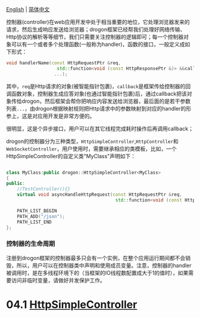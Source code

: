 [English](/ENG/ENG-04-0-Controller-Introduction) | [简体中文](/CHN/CHN-04-控制器-简介)

控制器(controller)在web应用开发中处于相当重要的地位，它处理浏览器发来的请求，然后生成响应发送给浏览器；drogon框架已经帮我们处理好网络传输、Http协议的解析等等细节，我们只需要关注控制器的逻辑即可；每一个控制器对象可以有一个或者多个处理函数(一般称为handler)，函数的接口，一般定义成如下形式：

```c++
void handlerName(const HttpRequestPtr &req,
                   std::function<void (const HttpResponsePtr &)> &&callback,
                  ...);
```

其中，`req`是Http请求的对象(被智能指针包裹)，`callback`是框架传给控制器的回调函数对象，控制器生成应答对象(也通过智能指针包裹)后，通过callback把该对象传给drogon，然后框架会帮你把响应内容发送给浏览器，最后面的是若干参数列表`...`，由drogon根据映射规则把Http请求中的参数映射到对应的handler的形参上，这是对应用开发是非常方便的。

很明显，这是个异步接口，用户可以在其它线程完成耗时操作后再调用callback；

drogon的控制器分为三种类型，`HttpSimpleController`,`HttpController`和`WebSocketController`，用户使用时，需要继承相应的类模板，比如，一个HttpSimpleController的自定义类"MyClass"声明如下：

```c++

class MyClass:public drogon::HttpSimpleController<MyClass>
{
public:
    //TestController(){}
    virtual void asyncHandleHttpRequest(const HttpRequestPtr &req,
                                         std::function<void (const HttpResponsePtr &)> &&callback) override;

    PATH_LIST_BEGIN
    PATH_ADD("/json");
    PATH_LIST_END
};
```

### 控制器的生命周期

注册到drogon框架的控制器最多只会有一个实例，在整个应用运行期间都不会销毁，所以，用户可以在控制器类中声明和使用成员变量。注意，控制器的handler被调用时，是在多线程环境下的（当框架的IO线程数配置成大于1的值时），如果需要访问非临时变量，请做好并发保护工作。

# 04.1 [HttpSimpleController](/CHN/CHN-04-1-控制器-HttpSimpleController)
